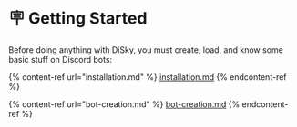 # 🪧 Getting Started

Before doing anything with DiSky, you must create, load, and know some basic stuff on Discord bots:

{% content-ref url="installation.md" %}
[installation.md](installation.md)
{% endcontent-ref %}

{% content-ref url="bot-creation.md" %}
[bot-creation.md](bot-creation.md)
{% endcontent-ref %}
